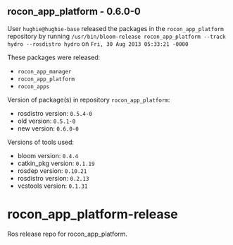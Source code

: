 ## rocon_app_platform - 0.6.0-0

User `hughie@hughie-base` released the packages in the `rocon_app_platform` repository by running `/usr/bin/bloom-release rocon_app_platform --track hydro --rosdistro hydro` on `Fri, 30 Aug 2013 05:33:21 -0000`

These packages were released:
- `rocon_app_manager`
- `rocon_app_platform`
- `rocon_apps`

Version of package(s) in repository `rocon_app_platform`:
- rosdistro version: `0.5.4-0`
- old version: `0.5.1-0`
- new version: `0.6.0-0`

Versions of tools used:
- bloom version: `0.4.4`
- catkin_pkg version: `0.1.19`
- rosdep version: `0.10.21`
- rosdistro version: `0.2.13`
- vcstools version: `0.1.31`


rocon_app_platform-release
==========================

Ros release repo for rocon_app_platform.